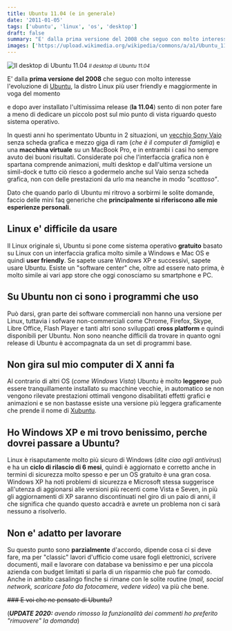 ```yaml
---
title: Ubuntu 11.04 (e in generale)
date: '2011-01-05'
tags: ['ubuntu', 'linux', 'os', 'desktop']
draft: false
summary: "E' dalla prima versione del 2008 che seguo con molto interesse l'evoluzione di Ubuntu, la distro Linux più user friendly e maggiormente in voga del momento"
images: ['https://upload.wikimedia.org/wikipedia/commons/a/a1/Ubuntu_11.04_%28csb%29.png']
---
```


![Il desktop di Ubuntu 11.04](https://upload.wikimedia.org/wikipedia/commons/a/a1/Ubuntu_11.04_%28csb%29.png) <small>_Il desktop di Ubuntu 11.04_</small>

E' dalla **prima versione del 2008** che seguo con molto interesse l'evoluzione di [Ubuntu](https://www.ubuntu-it.org/), la distro Linux più user friendly e maggiormente in voga del momento

e dopo aver installato l'ultimissima release (**la 11.04**) sento di non poter fare a meno di dedicare un piccolo post sul mio punto di vista riguardo questo sistema operativo.

In questi anni ho sperimentato Ubuntu in 2 situazioni, un [vecchio Sony Vaio](https://web.archive.org/web/20060715185333/http://www.soundwallmusic.net/) senza scheda grafica e mezzo giga di ram (_che è il computer di famiglia_) e una **macchina virtuale** su un MacBook Pro, e in entrambi i casi ho sempre avuto dei buoni risultati. Considerate poi che l'interfaccia grafica non è spartana comprende animazioni, multi desktop e dall'ultima versione un simil-dock e tutto ciò riesco a godermelo anche sul Vaio senza scheda grafica, non con delle prestazioni da urlo ma neanche in modo _"scattoso"_.

Dato che quando parlo di Ubuntu mi ritrovo a sorbirmi le solite domande, faccio delle mini faq generiche che **principalmente si riferiscono alle mie esperienze personali**.

## Linux e' difficile da usare

Il Linux originale sì, Ubuntu si pone come sistema operativo **gratuito** basato su Linux con un interfaccia grafica molto simile a Windows e Mac OS e quindi **user friendly**. Se sapete usare Windows XP e successivi, sapete usare Ubuntu. Esiste un "software center" che, oltre ad essere nato prima, è molto simile ai vari app store che oggi conosciamo su smartphone e PC.

## Su Ubuntu non ci sono i programmi che uso

Può darsi, gran parte dei software commerciali non hanno una versione per Linux, tuttavia i sofware non-commerciali come Chrome, Firefox, Skype, Libre Office, Flash Player e tanti altri sono sviluppati **cross platform** e quindi disponibili per Ubuntu. Non sono neanche difficili da trovare in quanto ogni release di Ubuntu è accompagnata da un set di programmi base.

## Non gira sul mio computer di X anni fa

Al contrario di altri OS (_come Windows Vista_) Ubuntu è molto **leggero**e può essere tranquillamente installato su macchine vecchie, in automatico se non vengono rilevate prestazioni ottimali vengono disabilitati effetti grafici e animazioni e se non bastasse esiste una versione più leggera graficamente che prende il nome di [Xubuntu](http://xubuntu.org/).

## Ho Windows XP e mi trovo benissimo, perche dovrei passare a Ubuntu?

Linux è risaputamente molto più sicuro di Windows (_dite ciao agli antivirus_) e ha un **ciclo di rilascio di 6 mesi**, quindi è aggiornato e corretto anche in termini di sicurezza molto spesso e per un OS gratuito è una gran cosa. Windows XP ha noti problemi di sicurezza e Microsoft stessa suggerisce all\'utenza di aggionarsi alle versioni più recenti come Vista e Seven, in più gli aggiornamenti di XP saranno discontinuati nel giro di un paio di anni, il che significa che quando questo accadrà e avrete un problema non ci sarà nessuno a risolverlo.

## Non e' adatto per lavorare

Su questo punto sono **parzialmente** d'accordo, dipende cosa ci si deve fare, ma per "classic\" lavori d'ufficio come usare fogli elettronici, scrivere documenti, mail e lavorare con database va benissimo e per una piccola azienda con budget limitati si parla di un risparmio che può far comodo. Anche in ambito casalingo finche si rimane con le solite routine (_mail, social network, scaricare foto da fotocamere, vedere video_) va più che bene.

<del>### E voi che ne pensate di Ubuntu?</del>

(_**UPDATE 2020:** avendo rimosso la funzionalità dei commenti ho preferito "rimuovere" la domanda_)
